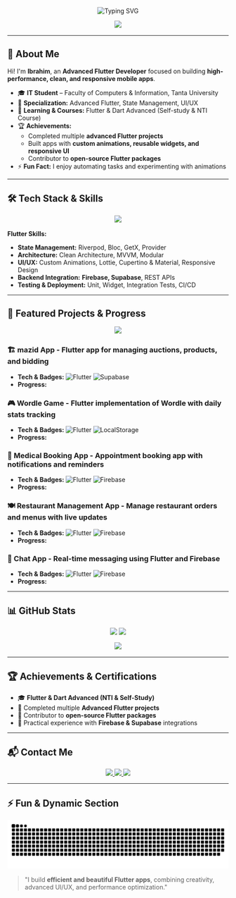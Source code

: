<!-- Animated Banner -->
<p align="center">  
  <img src="https://readme-typing-svg.herokuapp.com?font=Fira+Code&size=30&pause=1000&color=00C4FF&center=true&vCenter=true&width=800&lines=👋+Hi,+I'm+Ibrahim+El-Shishtawy;🚀+Advanced+Flutter+Developer;💡+Building+Beautiful+Apps+&+Efficient+Apps" alt="Typing SVG" /> 
</p>  

<p align="center">  
  <img src="https://github.com/ibrahimshishtawy/ibrahimshishtawy/raw/main/assets/flutter_avatar.gif" width="150" /> 
</p>  

---

## 🌟 About Me
Hi! I'm **Ibrahim**, an **Advanced Flutter Developer** focused on building **high-performance, clean, and responsive mobile apps**.  

- 🎓 **IT Student** – Faculty of Computers & Information, Tanta University  
- 🚀 **Specialization:** Advanced Flutter, State Management, UI/UX  
- 🌱 **Learning & Courses:** Flutter & Dart Advanced (Self-study & NTI Course)  
- 🏆 **Achievements:**  
  - Completed multiple **advanced Flutter projects**  
  - Built apps with **custom animations, reusable widgets, and responsive UI**  
  - Contributor to **open-source Flutter packages**  
- ⚡ **Fun Fact:** I enjoy automating tasks and experimenting with animations  

---

## 🛠 Tech Stack & Skills  
<p align="center">  
  <img src="https://skillicons.dev/icons?i=flutter,dart,firebase,supabase,riverpod,bloc,getx,provider,git,github,vscode,figma&perline=6" />  
</p>  

**Flutter Skills:**  
- **State Management:** Riverpod, Bloc, GetX, Provider  
- **Architecture:** Clean Architecture, MVVM, Modular  
- **UI/UX:** Custom Animations, Lottie, Cupertino & Material, Responsive Design  
- **Backend Integration:** **Firebase, Supabase**, REST APIs  
- **Testing & Deployment:** Unit, Widget, Integration Tests, CI/CD  

---

## 🚀 Featured Projects & Progress  
<p align="center">  
  <img src="https://github.com/ibrahimshishtawy/ibrahimshishtawy/raw/main/assets/flutter_projects.gif" width="400" /> 
</p>  

### 🏗 mazid App - Flutter app for managing auctions, products, and bidding  
- **Tech & Badges:** ![Flutter](https://img.shields.io/badge/Flutter-02569B?style=flat-square&logo=flutter&logoColor=white) ![Supabase](https://img.shields.io/badge/Supabase-3ECF8E?style=flat-square&logo=supabase&logoColor=white)  
- **Progress:**    

### 🎮 Wordle Game - Flutter implementation of Wordle with daily stats tracking  
- **Tech & Badges:** ![Flutter](https://img.shields.io/badge/Flutter-02569B?style=flat-square&logo=flutter&logoColor=white) ![LocalStorage](https://img.shields.io/badge/SharedPrefs-4FC08D?style=flat-square&logoColor=white)  
- **Progress:**    

### 🏥 Medical Booking App - Appointment booking app with notifications and reminders  
- **Tech & Badges:** ![Flutter](https://img.shields.io/badge/Flutter-02569B?style=flat-square&logo=flutter&logoColor=white) ![Firebase](https://img.shields.io/badge/Firebase-FFCA28?style=flat-square&logo=firebase&logoColor=white)  
- **Progress:**    

### 🍽 Restaurant Management App - Manage restaurant orders and menus with live updates  
- **Tech & Badges:** ![Flutter](https://img.shields.io/badge/Flutter-02569B?style=flat-square&logo=flutter&logoColor=white) ![Firebase](https://img.shields.io/badge/Firebase-FFCA28?style=flat-square&logo=firebase&logoColor=white)  
- **Progress:**    

### 💬 Chat App - Real-time messaging using Flutter and Firebase  
- **Tech & Badges:** ![Flutter](https://img.shields.io/badge/Flutter-02569B?style=flat-square&logo=flutter&logoColor=white) ![Firebase](https://img.shields.io/badge/Firebase-FFCA28?style=flat-square&logo=firebase&logoColor=white)  
- **Progress:**    

---

## 📊 GitHub Stats  
<p align="center">  
  <img src="https://github-readme-stats.vercel.app/api?username=ibrahimshishtawy&show_icons=true&theme=tokyonight&hide_border=true&count_private=true" height="170"/>  
  <img src="https://github-readme-streak-stats.herokuapp.com/?user=ibrahimshishtawy&theme=tokyonight&hide_border=true" height="170"/> 
</p>  

<p align="center">  
  <img src="https://github-readme-stats.vercel.app/api/top-langs/?username=ibrahimshishtawy&layout=compact&theme=tokyonight&hide_border=true" height="170"/> 
</p>  

---

## 🏆 Achievements & Certifications  
- 🎓 **Flutter & Dart Advanced (NTI & Self-Study)**  
- 🥇 Completed multiple **Advanced Flutter projects**  
- 📄 Contributor to **open-source Flutter packages**  
- 🔗 Practical experience with **Firebase & Supabase** integrations  

---

## 📬 Contact Me  
<p align="center">  
  <a href="https://www.linkedin.com/in/ibrahim-el-sheshtawy-0a67b334a" target="_blank">  
    <img src="https://img.shields.io/badge/-LinkedIn-0077B5?style=for-the-badge&logo=linkedin&logoColor=white"/>  
  </a>  
  <a href="mailto:shishtawyhima@gmail.com" target="_blank">  
    <img src="https://img.shields.io/badge/-Gmail-D14836?style=for-the-badge&logo=gmail&logoColor=white"/>  
  </a>  
  <a href="tel:01223070571" target="_blank">  
    <img src="https://img.shields.io/badge/-Phone-25D366?style=for-the-badge&logo=whatsapp&logoColor=white"/>  
  </a>  
</p>  

---

## ⚡ Fun & Dynamic Section  
<p align="center">  
  <img src="https://raw.githubusercontent.com/Platane/snk/output/github-contribution-grid-snake.svg" alt="snake animation" /> 
</p>  

> "I build **efficient and beautiful Flutter apps**, combining creativity, advanced UI/UX, and performance optimization."
